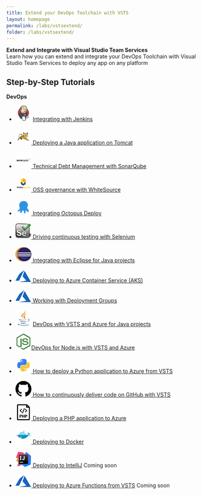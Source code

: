 ```yaml
---
title: Extend your DevOps Toolchain with VSTS 
layout: homepage
permalink: /labs/vstsextend/
folder: /labs/vstsextend/
---
```


<div class="vstsextendMain">
<div class="productcolmain">
  <div class="pageheader">
             <b>Extend and Integrate with Visual Studio Team Services</b> </div>
     <div class="herotext2">
             Learn how you can extend and integrate your DevOps Toolchain with Visual Studio Team Services to deploy any app on any platform
  </div>
</div>
</div>

## Step-by-Step Tutorials

<div class="lablist">
    <div class="header2"> <b>DevOps</b></div>
        <ul>
          <li> <img src="images/jenkins.png" height="42" width="42"/> <a href="jenkins/"> Integrating with Jenkins</a>    </li><br />
          <li> <img src="images/tomcat.png" height="42" width="42"/><a href="tomcat/"> Deploying a Java application on Tomcat  </a>    </li><br />
          <li> <img src="images/sonarqube.png" height="42" width="42"/><a href="sonarqube/"> Technical Debt Management with SonarQube</a> </li><br />
          <li> <img src="images/whitesource.png" height="42" width="42"/><a href="WhiteSource/"> OSS governance with WhiteSource</a></li><br />
          <li> <img src="images/octopus.png" height="42" width="42"/><a href="Octopus/"> Integrating Octopus Deploy</a></li><br />
          <li> <img src="images/selenium.png" height="42" width="42"/><a href="Selenium/"> Driving continuous testing with Selenium</a></li><br />
           <li> <img src="images/eclipse.png" height="42" width="42"/><a href="eclipse/"> Integrating with Eclipse for Java projects</a></li><br />
          <li> <img src="images/azure.png" /><a href="kubernetes/"> Deploying to Azure Container Service (AKS)</a></li><br />
          <li> <img src="images/azure.png" /><a href="deploymentgroups/"> Working with Deployment Groups</a></li><br />
          <li> <img src="images/logo_java.svg" height="42" width="42"/> <a href="../java/"> DevOps with VSTS and Azure for Java projects  </a>    </li><br />
          <li> <img src="images/logo_nodejs.svg" height="42" width="42"/><a href="../vsts/nodejs/">DevOps for Node.js with VSTS and Azure   </a>    </li><br />
          <li> <img src="images/python.png" height="42" width="42"/><a href="python/"> How to deploy a Python application to Azure from VSTS</a></li><br />
          <li> <img src="images/github.png" height="42" width="42"/><a href="github/"> How to continuously deliver code on GitHub with VSTS</a></li><br />
          <li> <img src="images/php.png" height="42" width="42"/><a href="PHP/"> Deploying a PHP application to Azure</a></li><br />
          <li> <img src="images/docker.png" height="42" width="42"/><a href="docker/"> Deploying to Docker</a></li><br />
          <li> <img src="images/intellij.png" height="42" width="42"/><a href="intelliJ/"> Deploying to IntelliJ</a> <span class="label label-success">Coming soon</span></li><br />
          <li> <img src="images/azure.png"><a href="azurefunctions/"> Deploying to Azure Functions from VSTS</a> <span class="label label-success">Coming soon</span></li><br />
        </ul>
</div>
